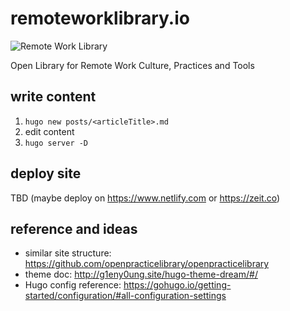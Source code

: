 # remoteworklibrary.io

![Remote Work Library](https://github.com/adersberger/remoteworklibrary.io/blob/master/static/logo.png "Remote Work Library")

Open Library for Remote Work Culture, Practices and Tools

## write content
 1) `hugo new posts/<articleTitle>.md`
 2) edit content
 3) `hugo server -D`

## deploy site
TBD (maybe deploy on https://www.netlify.com or https://zeit.co)

## reference and ideas
 * similar site structure: https://github.com/openpracticelibrary/openpracticelibrary
 * theme doc: http://g1eny0ung.site/hugo-theme-dream/#/
 * Hugo config reference: https://gohugo.io/getting-started/configuration/#all-configuration-settings
